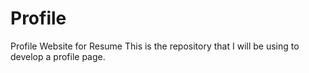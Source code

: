 # Profile
Profile Website for Resume
This is the repository that I will be using to develop a profile page.
